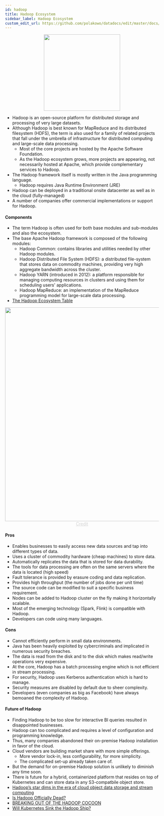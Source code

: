 ```yaml
---
id: hadoop
title: Hadoop Ecosystem
sidebar_label: Hadoop Ecosystem
custom_edit_url: https://github.com/polakowo/datadocs/edit/master/docs/big-data/hadoop.md
---
```


<center><img width=250 src="/datadocs/assets/664px-Hadoop_logo.svg.png"/></center>

- Hadoop is an open-source platform for distributed storage and processing of very large datasets.
- Although Hadoop is best known for MapReduce and its distributed filesystem (HDFS), the term is also used for a family of related projects that fall under the umbrella of infrastructure for distributed computing and large-scale data processing.
    - Most of the core projects are hosted by the Apache Software Foundation.
    - As the Hadoop ecosystem grows, more projects are appearing, not necessarily hosted at Apache, which provide complementary services to Hadoop.
- The Hadoop framework itself is mostly written in the Java programming language.
    - Hadoop requires Java Runtime Environment (JRE)
- Hadoop can be deployed in a traditional onsite datacenter as well as in the cloud (fully-managed)
- A number of companies offer commercial implementations or support for Hadoop.

#### Components

- The term Hadoop is often used for both base modules and sub-modules and also the ecosystem.
- The base Apache Hadoop framework is composed of the following modules:
    - Hadoop Common: contains libraries and utilities needed by other Hadoop modules.
    - Hadoop Distributed File System (HDFS): a distributed file-system that stores data on commodity machines, providing very high aggregate bandwidth across the cluster.
    - Hadoop YARN (introduced in 2012): a platform responsible for managing computing resources in clusters and using them for scheduling users' applications.
    - Hadoop MapReduce: an implementation of the MapReduce programming model for large-scale data processing.
- [The Hadoop Ecosystem Table](https://hadoopecosystemtable.github.io)

<center><img width=700 src="/datadocs/assets/HadoopStack.png"/></center>
<center><a href="http://blog.newtechways.com/2017/10/apache-hadoop-ecosystem.html" style="color: lightgrey">Credit</a></center>

#### Pros

- Enables businesses to easily access new data sources and tap into different types of data.
- Uses a cluster of commodity hardware (cheap machines) to store data.
- Automatically replicates the data that is stored for data durability.
- The tools for data processing are often on the same servers where the data is located (high speed)
- Fault tolerance is provided by erasure coding and data replication.
- Provides high throughput (the number of jobs done per unit time)
- The source code can be modified to suit a specific business requirement.
- Nodes can be added to Hadoop cluster on the fly making it horizontally scalable.
- Most of the emerging technology (Spark, Flink) is compatible with Hadoop.
- Developers can code using many languages.

#### Cons

- Cannot efficiently perform in small data environments.
- Java has been heavily exploited by cybercriminals and implicated in numerous security breaches.
- The data is read from the disk and to the disk which makes read/write operations very expensive.
- At the core, Hadoop has a batch processing engine which is not efficient in stream processing.
- For security, Hadoop uses Kerberos authentication which is hard to manage.
- Security measures are disabled by default due to sheer complexity.
- Developers (even companies as big as Facebook) have always bemoaned the complexity of Hadoop.

#### Future of Hadoop

- Finding Hadoop to be too slow for interactive BI queries resulted in disappointed businesses.
- Hadoop can too complicated and requires a level of configuration and programming knowledge.
- Thus, many companies abandoned their on-premise Hadoop installation in favor of the cloud.
- Cloud vendors are building market share with more simple offerings.
    - More vendor lock-in, less configurability, for more simplicity.
    - The complicated set-up already taken care of.
- But the demand for on-premise Hadoop solution is unlikely to diminish any time soon.
- There is future for a hybrid, containerized platform that resides on top of Kubernetes and can store data in any S3-compatbile object store.
- [Hadoop’s star dims in the era of cloud object data storage and stream computing](https://siliconangle.com/2018/07/09/hadoops-star-dims-era-cloud-object-data-storage-stream-computing/)
- [Is Hadoop Officially Dead?](https://www.datanami.com/2018/10/18/is-hadoop-officially-dead/)
- [BREAKING OUT OF THE HADOOP COCOON](https://www.nextplatform.com/2019/04/08/breaking-out-of-the-hadoop-cocoon/)
- [Will Kubernetes Sink the Hadoop Ship?](https://thenewstack.io/will-kubernetes-sink-the-hadoop-ship/)





